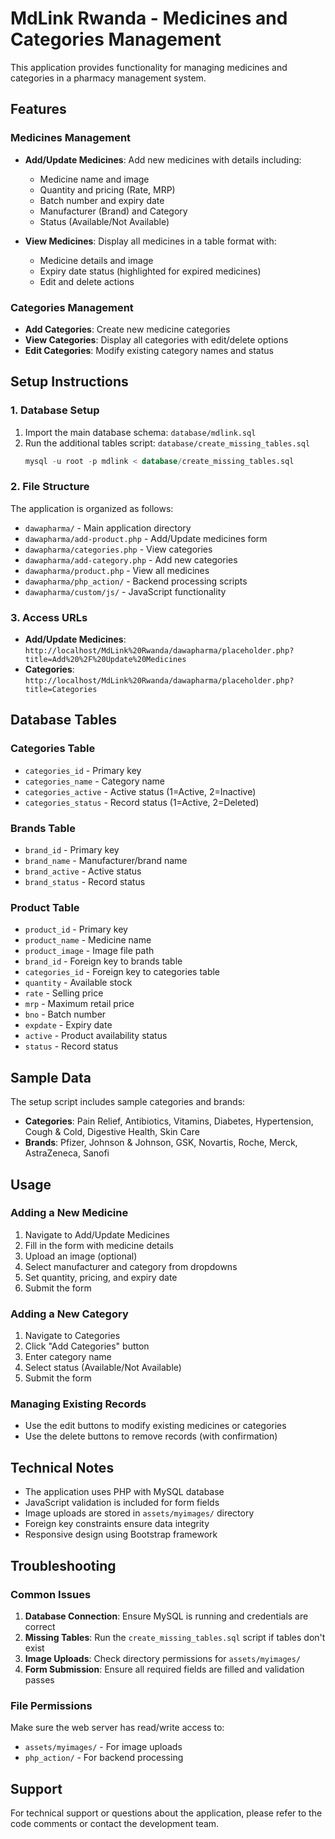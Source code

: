 # MdLink Rwanda - Medicines and Categories Management

This application provides functionality for managing medicines and categories in a pharmacy management system.

## Features

### Medicines Management
- **Add/Update Medicines**: Add new medicines with details including:
  - Medicine name and image
  - Quantity and pricing (Rate, MRP)
  - Batch number and expiry date
  - Manufacturer (Brand) and Category
  - Status (Available/Not Available)

- **View Medicines**: Display all medicines in a table format with:
  - Medicine details and image
  - Expiry date status (highlighted for expired medicines)
  - Edit and delete actions

### Categories Management
- **Add Categories**: Create new medicine categories
- **View Categories**: Display all categories with edit/delete options
- **Edit Categories**: Modify existing category names and status

## Setup Instructions

### 1. Database Setup
1. Import the main database schema: `database/mdlink.sql`
2. Run the additional tables script: `database/create_missing_tables.sql`
   ```sql
   mysql -u root -p mdlink < database/create_missing_tables.sql
   ```

### 2. File Structure
The application is organized as follows:
- `dawapharma/` - Main application directory
- `dawapharma/add-product.php` - Add/Update medicines form
- `dawapharma/categories.php` - View categories
- `dawapharma/add-category.php` - Add new categories
- `dawapharma/product.php` - View all medicines
- `dawapharma/php_action/` - Backend processing scripts
- `dawapharma/custom/js/` - JavaScript functionality

### 3. Access URLs
- **Add/Update Medicines**: `http://localhost/MdLink%20Rwanda/dawapharma/placeholder.php?title=Add%20%2F%20Update%20Medicines`
- **Categories**: `http://localhost/MdLink%20Rwanda/dawapharma/placeholder.php?title=Categories`

## Database Tables

### Categories Table
- `categories_id` - Primary key
- `categories_name` - Category name
- `categories_active` - Active status (1=Active, 2=Inactive)
- `categories_status` - Record status (1=Active, 2=Deleted)

### Brands Table
- `brand_id` - Primary key
- `brand_name` - Manufacturer/brand name
- `brand_active` - Active status
- `brand_status` - Record status

### Product Table
- `product_id` - Primary key
- `product_name` - Medicine name
- `product_image` - Image file path
- `brand_id` - Foreign key to brands table
- `categories_id` - Foreign key to categories table
- `quantity` - Available stock
- `rate` - Selling price
- `mrp` - Maximum retail price
- `bno` - Batch number
- `expdate` - Expiry date
- `active` - Product availability status
- `status` - Record status

## Sample Data

The setup script includes sample categories and brands:
- **Categories**: Pain Relief, Antibiotics, Vitamins, Diabetes, Hypertension, Cough & Cold, Digestive Health, Skin Care
- **Brands**: Pfizer, Johnson & Johnson, GSK, Novartis, Roche, Merck, AstraZeneca, Sanofi

## Usage

### Adding a New Medicine
1. Navigate to Add/Update Medicines
2. Fill in the form with medicine details
3. Upload an image (optional)
4. Select manufacturer and category from dropdowns
5. Set quantity, pricing, and expiry date
6. Submit the form

### Adding a New Category
1. Navigate to Categories
2. Click "Add Categories" button
3. Enter category name
4. Select status (Available/Not Available)
5. Submit the form

### Managing Existing Records
- Use the edit buttons to modify existing medicines or categories
- Use the delete buttons to remove records (with confirmation)

## Technical Notes

- The application uses PHP with MySQL database
- JavaScript validation is included for form fields
- Image uploads are stored in `assets/myimages/` directory
- Foreign key constraints ensure data integrity
- Responsive design using Bootstrap framework

## Troubleshooting

### Common Issues
1. **Database Connection**: Ensure MySQL is running and credentials are correct
2. **Missing Tables**: Run the `create_missing_tables.sql` script if tables don't exist
3. **Image Uploads**: Check directory permissions for `assets/myimages/`
4. **Form Submission**: Ensure all required fields are filled and validation passes

### File Permissions
Make sure the web server has read/write access to:
- `assets/myimages/` - For image uploads
- `php_action/` - For backend processing

## Support

For technical support or questions about the application, please refer to the code comments or contact the development team.
